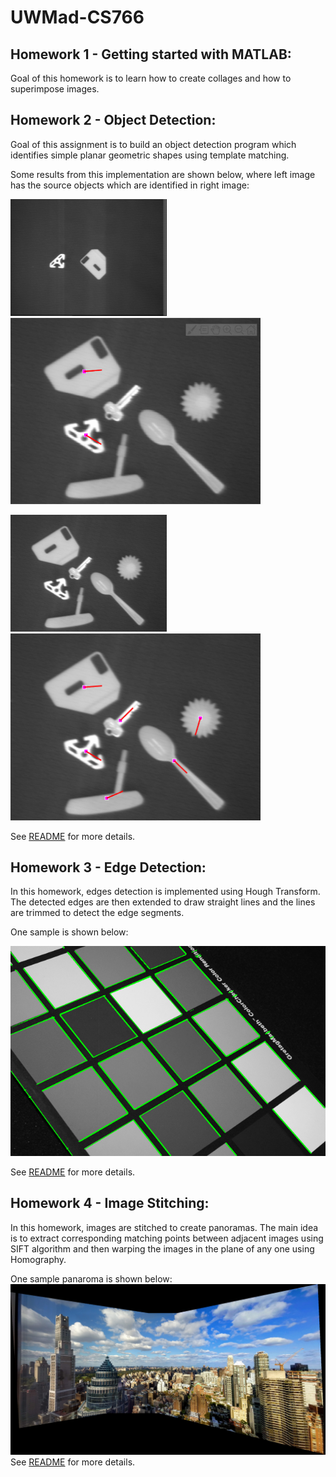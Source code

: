 # UWMad-CS766

## Homework 1 - Getting started with MATLAB:
Goal of this homework is to learn how to create collages and how to superimpose images.

## Homework 2 - Object Detection:
Goal of this assignment is to build an object detection program which identifies simple planar geometric shapes using template matching.

Some results from this implementation are shown below, where left image has the source objects which are identified in right image:
<p float="left">
	<img src="Assignments/HW2/src/two_objects.png" width="250" />
	<img src="Assignments/HW2/src/testing1c1_many_objects_1.png" width="400" />
</p>

<p float="left">
	<img src="Assignments/HW2/src/many_objects_1.png" width="250" />
	<img src="Assignments/HW2/src/testing1c2_many_objects_1.png" width="400" />
</p>


See [README](Assignments/HW2/src/README.md) for more details.

## Homework 3 - Edge Detection:
In this homework, edges detection is implemented using Hough Transform. The detected edges are then extended to draw straight lines and the lines are trimmed to detect the edge segments.

One sample is shown below:

![Edge](Assignments/HW3/src/croppedline_hough_1.png?raw=true "Edge")

See [README](Assignments/HW3/src/README.md) for more details.

## Homework 4 - Image Stitching:
In this homework, images are stitched to create panoramas. The main idea is to extract corresponding matching points between adjacent images using SIFT algorithm and then warping the images in the plane of any one using Homography.

One sample panaroma is shown below:
![Pano](Assignments/HW4/src/manhattan_panorama.png?raw=true "Pano")
See [README](Assignments/HW4/src/README.md) for more details.
